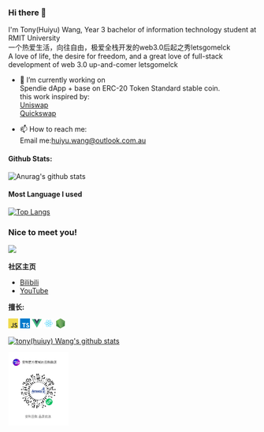 ### Hi there 👋

<!--
**letsgomelck/letsgomelck** is a ✨ _special_ ✨ repository because its `README.md` (this file) appears on your GitHub profile.

Here are some ideas to get you started:

- 🔭 I’m currently working on dApp...
- 🌱 I’m currently learning Deep Learning...
- 👯 I’m looking to collaborate on Discord...
- 🤔 I’m looking for help with Open Source...
- 💬 Ask me about ...
- 📫 How to reach me: ...
- 😄 Pronouns: ...
- ⚡ Fun fact: ...
-->

I'm Tony(Huiyu) Wang, Year 3 bachelor of information technology student at RMIT University
<br>
一个热爱生活，向往自由，极爱全栈开发的web3.0后起之秀letsgomelck
<br>
A love of life, the desire for freedom, and a great love of full-stack development of web 3.0 up-and-comer letsgomelck

- 🔭 I’m currently working on <br>
      Spendie dApp + base on ERC-20 Token Standard stable coin.<br> 
      this work inspired by: <br> 
      [Uniswap](https://github.com/Uniswap)<br>
      [Quickswap](https://github.com/QuickSwap/quickswap-core)<br>

- 📫 How to reach me: <br>
      Email me:huiyu.wang@outlook.com.au<br>

#### Github Stats:
![Anurag's github stats](https://github-readme-stats.vercel.app/api?username=letsgomelck&show_icons=true&theme=radical)

#### Most Language I used
[![Top Langs](https://github-readme-stats.vercel.app/api/top-langs/?username=letsgomelck&theme=radical)](https://github.com/anuraghazra/github-readme-stats)

### Nice to meet you!



![](https://visitor-badge.glitch.me/badge?page_id=letsgmelck)


**社区主页**  

- [Bilibili](https://space.bilibili.com/14896033)
- [YouTube](https://www.youtube.com/channel/UCtCOiDvOIqQyAEqpAbm7KeQ)


**擅长:**  

<code><img height="20" src="https://raw.githubusercontent.com/github/explore/80688e429a7d4ef2fca1e82350fe8e3517d3494d/topics/javascript/javascript.png"></code>
<code><img height="20" src="https://raw.githubusercontent.com/github/explore/80688e429a7d4ef2fca1e82350fe8e3517d3494d/topics/typescript/typescript.png"></code>
<code><img height="20" src="https://raw.githubusercontent.com/github/explore/80688e429a7d4ef2fca1e82350fe8e3517d3494d/topics/vue/vue.png"></code>
<code><img height="20" src="https://raw.githubusercontent.com/github/explore/80688e429a7d4ef2fca1e82350fe8e3517d3494d/topics/react/react.png"></code>
<code><img height="20" src="https://raw.githubusercontent.com/github/explore/80688e429a7d4ef2fca1e82350fe8e3517d3494d/topics/nodejs/nodejs.png"></code>



[![tony(huiuy) Wang's github stats](https://github-readme-stats.vercel.app/api?username=letsgomelck)](https://github.com/letsgomelck/github-readme-stats)

<img height="150" src="https://github.com/letsgomelck/Picsee/blob/main/Picsee/amway.PNG" />
<!--
**tony/huiyu wang** is a ✨ _special_ ✨ repository because its `README.md` (this file) appears on your GitHub profile.

Here are some ideas to get you started:

- 🔭 I’m currently working on ...
- 🌱 I’m currently learning ...
- 👯 I’m looking to collaborate on ...
- 🤔 I’m looking for help with ...
- 💬 Ask me about ...
- 📫 How to reach me: ...
- 😄 Pronouns: ...
- ⚡ Fun fact: ...
-->
